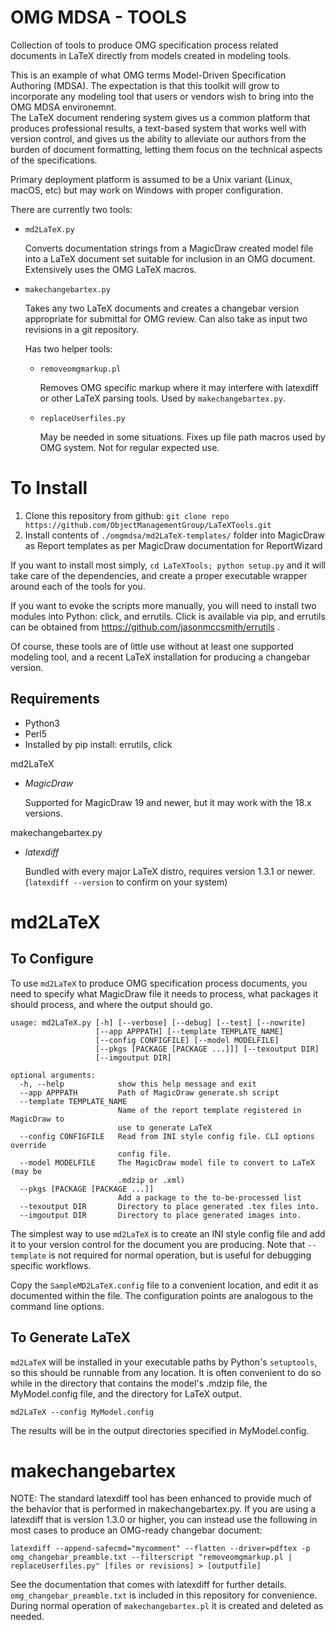 OMG MDSA - TOOLS
================
Collection of tools to produce OMG specification process related documents in LaTeX directly from models created in modeling tools.

This is an example of what OMG terms Model-Driven Specification Authoring (MDSA).  The expectation is that this toolkit will grow to 
incorporate any modeling tool that users or vendors wish to bring into the OMG MDSA environemnt.  
The LaTeX document rendering system gives us a common platform that produces professional results, a text-based system that works well 
with version control, and gives us the ability to alleviate our authors from the burden of document formatting, letting them focus on 
the technical aspects of the specifications.

Primary deployment platform is assumed to be a Unix variant (Linux, macOS, etc) but may work on Windows with proper configuration.

There are currently two tools:

* `md2LaTeX.py`

  Converts documentation strings from a MagicDraw created model file into a LaTeX document set suitable for inclusion in an OMG document. 
  Extensively uses the OMG LaTeX macros.

* `makechangebartex.py`

  Takes any two LaTeX documents and creates a changebar version appropriate for submittal for OMG review. Can also take as input two 
  revisions in a git repository. 
  
  Has two helper tools:

	* `removeomgmarkup.pl`
	
	  Removes OMG specific markup where it may interfere with latexdiff or other LaTeX parsing tools.  Used by `makechangebartex.py`.
	  
	* `replaceUserfiles.py`
	
	  May be needed in some situations. Fixes up file path macros used by OMG system. Not for regular expected use.


To Install
==========
1. Clone this repository from github: `git clone repo https://github.com/ObjectManagementGroup/LaTeXTools.git`
2. Install contents of `./omgmdsa/md2LaTeX-templates/` folder into MagicDraw as Report templates as per MagicDraw documentation for ReportWizard

If you want to install most simply, `cd LaTeXTools; python setup.py` and it will take care of the dependencies, and create a proper executable wrapper 
around each of the tools for you.

If you want to evoke the scripts more manually, you will need to install two modules into Python: click, and errutils.  Click is available via pip, 
and errutils can be obtained from https://github.com/jasonmccsmith/errutils .

Of course, these tools are of little use without at least one supported modeling tool, and a recent LaTeX installation for producing a changebar version.

Requirements
------------

* Python3
* Perl5
* Installed by pip install: errutils, click

md2LaTeX

* *MagicDraw*

	Supported for MagicDraw 19 and newer, but it may work with the 18.x versions.

makechangebartex.py

* *latexdiff*

	Bundled with every major LaTeX distro, requires version 1.3.1 or newer. (`latexdiff --version` to confirm on your system)


md2LaTeX
============

To Configure
------------

To use `md2LaTeX` to produce OMG specification process documents, you need to specify what MagicDraw file it needs to process, what packages 
it should process, and where the output should go.


	usage: md2LaTeX.py [-h] [--verbose] [--debug] [--test] [--nowrite]
	                   [--app APPPATH] [--template TEMPLATE_NAME]
	                   [--config CONFIGFILE] [--model MODELFILE]
	                   [--pkgs [PACKAGE [PACKAGE ...]]] [--texoutput DIR]
	                   [--imgoutput DIR]

	optional arguments:
	  -h, --help            show this help message and exit
	  --app APPPATH         Path of MagicDraw generate.sh script
	  --template TEMPLATE_NAME
	                        Name of the report template registered in MagicDraw to
	                        use to generate LaTeX
	  --config CONFIGFILE   Read from INI style config file. CLI options override
	                        config file.
	  --model MODELFILE     The MagicDraw model file to convert to LaTeX (may be
	                        .mdzip or .xml)
	  --pkgs [PACKAGE [PACKAGE ...]]
	                        Add a package to the to-be-processed list
	  --texoutput DIR       Directory to place generated .tex files into.
	  --imgoutput DIR       Directory to place generated images into.

The simplest way to use `md2LaTeX` is to create an INI style config file and add it to your version control for the document you are 
producing. Note that `--template` is not required for normal operation, but is useful for debugging specific workflows.

Copy the `SampleMD2LaTeX.config` file to a convenient location, and edit it as documented within the file.  The configuration points 
are analogous to the command line options.



To Generate LaTeX
-----------------

`md2LaTeX` will be installed in your executable paths by Python's `setuptools`, so this should be runnable from any location.  It is often 
convenient to do so while in the directory that contains the model's .mdzip file, the MyModel.config file, and the directory for LaTeX output.

`md2LaTeX --config MyModel.config`

The results will be in the output directories specified in MyModel.config.


makechangebartex
================

NOTE: The standard latexdiff tool has been enhanced to provide much of the behavior that is performed in makechangebartex.py.  If you 
are using a latexdiff that is version 1.3.0 or higher, you can instead use the following in most cases to produce an OMG-ready changebar document:

	latexdiff --append-safecmd="mycomment" --flatten --driver=pdftex -p omg_changebar_preamble.txt --filterscript "removeomgmarkup.pl | replaceUserfiles.py" [files or revisions] > [outputfile]

See the documentation that comes with latexdiff for further details.  `omg_changebar_preamble.txt` is included in this repository 
for convenience.  During normal operation of `makechangebartex.pl` it is created and deleted as needed.


